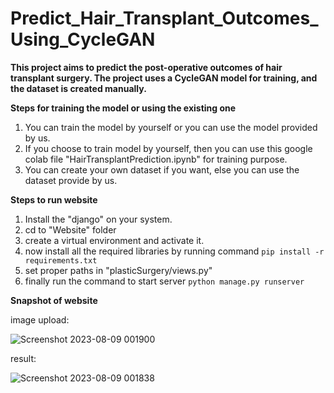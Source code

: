 # Predict_Hair_Transplant_Outcomes_Using_CycleGAN

**This project aims to predict the post-operative outcomes of hair transplant surgery. The project uses a CycleGAN model for training, and the dataset is created manually.**

**Steps for training the model or using the existing one**
1. You can train the model by yourself or you can use the model provided by us.
2. If you choose to train model by yourself, then you can use this google colab file "HairTransplantPrediction.ipynb" for training purpose.
3. You can create your own dataset if you want, else you can use the dataset provide by us.

**Steps to run website**
1. Install the "django" on your system.
2. cd to "Website" folder
3. create a virtual environment and activate it.
4. now install all the required libraries by running command
    ``pip install -r requirements.txt``
8. set proper paths in "plasticSurgery/views.py"
9. finally run the command to start server
    ``python manage.py runserver``

**Snapshot of website**

image upload:

![Screenshot 2023-08-09 001900](https://github.com/ChetanS07/Predict_Hair_Transplant_Outcomes_Using_CycleGAN/assets/95538723/ba4a2873-dfbf-47a2-9bab-f9256fa1ec3a)

result:

![Screenshot 2023-08-09 001838](https://github.com/ChetanS07/Predict_Hair_Transplant_Outcomes_Using_CycleGAN/assets/95538723/09b4e8f8-e03f-4322-9d06-aa38f9285d68)


